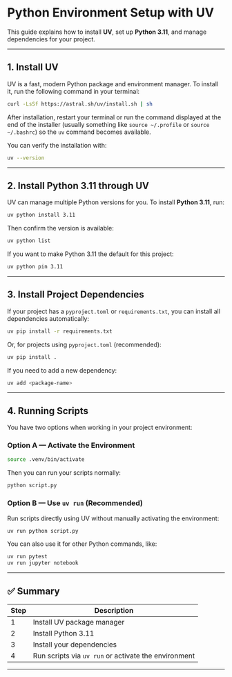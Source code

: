 # Python Environment Setup with UV

This guide explains how to install **UV**, set up **Python 3.11**, and manage dependencies for your project.

---

## 1. Install UV

UV is a fast, modern Python package and environment manager.
To install it, run the following command in your terminal:

```bash
curl -LsSf https://astral.sh/uv/install.sh | sh
```

After installation, restart your terminal or run the command displayed at the end of the installer (usually something like `source ~/.profile` or `source ~/.bashrc`) so the `uv` command becomes available.

You can verify the installation with:

```bash
uv --version
```

---

## 2. Install Python 3.11 through UV

UV can manage multiple Python versions for you.
To install **Python 3.11**, run:

```bash
uv python install 3.11
```

Then confirm the version is available:

```bash
uv python list
```

If you want to make Python 3.11 the default for this project:

```bash
uv python pin 3.11
```

---

## 3. Install Project Dependencies

If your project has a `pyproject.toml` or `requirements.txt`, you can install all dependencies automatically:

```bash
uv pip install -r requirements.txt
```

Or, for projects using `pyproject.toml` (recommended):

```bash
uv pip install .
```

If you need to add a new dependency:

```bash
uv add <package-name>
```

---

## 4. Running Scripts

You have two options when working in your project environment:

### Option A — Activate the Environment

```bash
source .venv/bin/activate
```

Then you can run your scripts normally:

```bash
python script.py
```

### Option B — Use `uv run` (Recommended)

Run scripts directly using UV without manually activating the environment:

```bash
uv run python script.py
```

You can also use it for other Python commands, like:

```bash
uv run pytest
uv run jupyter notebook
```

---

## ✅ Summary

| Step | Description |
|------|--------------|
| 1 | Install UV package manager |
| 2 | Install Python 3.11 |
| 3 | Install your dependencies |
| 4 | Run scripts via `uv run` or activate the environment |

---
